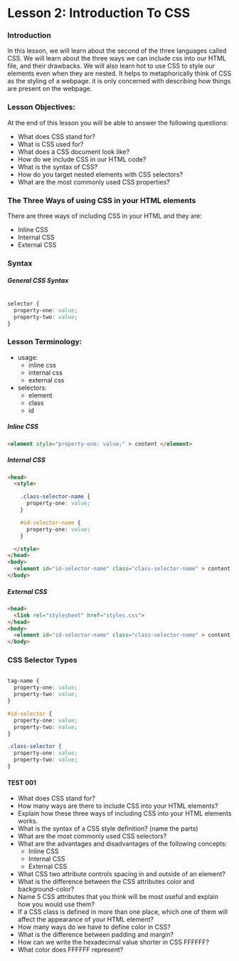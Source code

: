 # Lesson 2: Introduction To CSS

### Introduction
<p>
  In this lesson, we will learn about the second of the three languages called CSS. We will learn about the three ways we can include css into our HTML file, and their drawbacks. We will also learn hot to use CSS to style our elements even when they are nested. It helps to metaphorically think of CSS as the styling of a webpage. it is only concerned with describing how things are present on the webpage.
</p>

### Lesson Objectives:
At the end of this lesson you will be able to answer the following questions:
- What does CSS stand for?
- What is CSS used for?
- What does a CSS document look like?
- How do we include CSS in our HTML code?
- What is the syntax of CSS?
- How do you target nested elements with CSS selectors?
- What are the most commonly used CSS properties?

### The Three Ways of using CSS in your HTML elements
<p>
  There are three ways of including CSS in your HTML and they are:
</p>

- Inline CSS
- Internal CSS
- External CSS


### Syntax

##### General CSS Syntax

```css

selector {
  property-one: value;
  property-two: value;
}

```

### Lesson Terminology:
- usage: 
  - inline css
  - internal css
  - external css
- selectors: 
  - element
  - class
  - id

##### Inline CSS
```html
<element style="property-one: value;" > content </element>
```


##### Internal CSS
```html
<head>
  <style>

    .class-selector-name {
      property-one: value;
    }

    #id-selector-name {
      property-one: value;
    }

  </style>
</head>
<body>
  <element id="id-selector-name" class="class-selector-name" > content </element>
</body>
```

##### External CSS
```html
<head>
  <link rel="stylesheet" href="styles.css">
</head>
<body>
  <element id="id-selector-name" class="class-selector-name" > content </element>
</body>
```

### CSS Selector Types

```css

tag-name {
  property-one: value;
  property-two: value;
}

#id-selector {
  property-one: value;
  property-two: value;
}

.class-selector {
  property-one: value;
  property-two: value;
}

```


#### TEST 001
- What does CSS stand for?
- How many ways are there to include CSS into your HTML elements?
- Explain how these three ways of including CSS into your HTML elements works.
- What is the syntax of a CSS style definition? (name the parts)
- What are the most commonly used CSS selectors?
- What are the advantages and disadvantages of the following concepts:
  - Inline CSS
  - Internal CSS
  - External CSS
- What CSS two attribute controls spacing in and outside of an element?
- What is the difference between the CSS attributes color and background-color?
- Name 5 CSS attributes that you think will be most useful and explain how you would use them?
- If a CSS class is defined in more than one place, which one of them will affect the appearance of your HTML element?
- How many ways do we have to define color in CSS?
- What is the difference between padding and margin?
- How can we write the hexadecimal value shorter in CSS FFFFFF?
- What color does FFFFFF represent?
